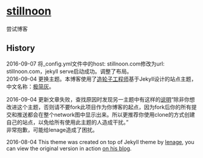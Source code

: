 # [stillnoon](https://stillnoon.com)
尝试博客

## History
2016-09-07  将_config.yml文件中的host: stillnoon.com修改为url: stillnoon.com，jekyll serve启动成功。调整了布局。  
2016-09-04  更换主题。本博客使用了[造轮子工程师](https://github.com/mytharcher)基于Jekyll设计的站点主题，中文名称：[极简灰](https://github.com/mytharcher/SimpleGray)。  
    
2016-09-04  更新文章失败，查找原因时发现另一主题中有这样的[说明](https://github.com/mytharcher/SimpleGray)“除非你想改进这个主题，否则请不要fork此项目作为你博客的起点，因为fork后你的所有提交和推送都会在整个network图中显示出来。所以更推荐你使用clone的方式创建自己的站点，以免给所有使用此主题的人造成干扰。”  
非常抱歉，可能给lenage造成了困扰。  

2016-08-04  This theme was created on top of Jekyll theme by [lenage](https://github.com/lenage/blog.lenage.com), you can view the original version in action [on his blog](http://blog.lenage.com).  

